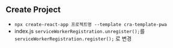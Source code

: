 ## Create Project
- `npx create-react-app 프로젝트명 --template cra-template-pwa`
- index.js `serviceWorkerRegistration.unregister();`를 `serviceWorkerRegistration.register();` 로 변경
